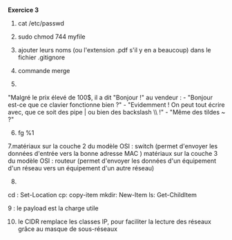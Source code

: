 **Exercice 3**

1. cat /etc/passwd

2. sudo chmod 744 myfile

3. ajouter leurs noms (ou l'extension .pdf s'il y en a beaucoup) dans le fichier .gitignore

4. commande merge

5.
"Malgré le prix élevé de 100\$, il a dit "Bonjour !" au vendeur :
\- "Bonjour est-ce que ce clavier fonctionne bien ?"
\- "Evidemment ! On peut tout écrire avec, que ce soit des pipe \| ou bien des backslash \\\\ !"
\- "Même des tildes ~ ?"


6. fg %1

7.matériaux sur la couche 2 du modèle OSI : switch (permet d'envoyer les données d'entrée  vers la bonne adresse MAC )
matériaux sur la couche 3 du modèle OSI : routeur (permet d'envoyer les données d'un équipement d'un réseau vers un équipement d'un autre réseau)

8. 
cd : Set-Location
cp: copy-item
mkdir: New-Item
ls: Get-ChildItem

9 : le payload est la charge utile

10. le CIDR remplace les classes IP, pour faciliter la lecture des réseaux grâce au masque de sous-réseaux